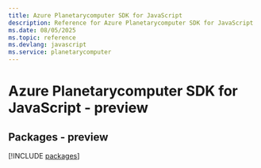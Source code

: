 ```yaml
---
title: Azure Planetarycomputer SDK for JavaScript
description: Reference for Azure Planetarycomputer SDK for JavaScript
ms.date: 08/05/2025
ms.topic: reference
ms.devlang: javascript
ms.service: planetarycomputer
---
```

# Azure Planetarycomputer SDK for JavaScript - preview
## Packages - preview
[!INCLUDE [packages](planetarycomputer-index.md)]